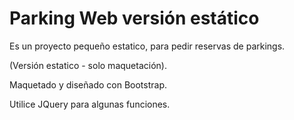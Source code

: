 <h1> Parking Web versión estático </h1>

<p>Es un proyecto pequeño estatico, para pedir reservas de parkings. </p>
<p>(Versión estatico - solo maquetación). </p>
<p>Maquetado y diseñado con Bootstrap. </p>
<p>Utilice JQuery para algunas funciones.</p>
